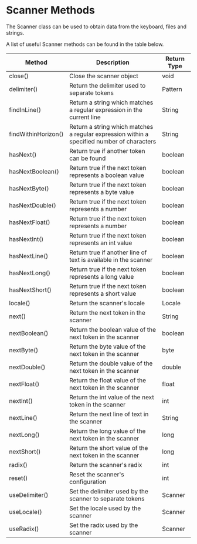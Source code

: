# Scanner Methods<br>
The Scanner class can be used to obtain data from the keyboard, files and strings.<br>

A list of useful Scanner methods can be found in the table below.<br>

| Method              	| Description                                                                                	| Return Type 	|
|---------------------	|--------------------------------------------------------------------------------------------	|-------------	|
| close()             	| Close the scanner object                                                                   	| void        	|
| delimiter()         	| Return the delimiter used to separate tokens                                               	| Pattern     	|
| findInLine()        	| Return a string which matches a regular expression in the current line                     	| String      	|
| findWithinHorizon() 	| Return a string which matches a regular expression within a specified number of characters 	| String      	|
| hasNext()           	| Return true if another token can be found                                                  	| boolean     	|
| hasNextBoolean()    	| Return true if the next token represents a boolean value                                   	| boolean     	|
| hasNextByte()       	| Return true if the next token represents a byte value                                      	| boolean     	|
| hasNextDouble()     	| Return true if the next token represents a number                                          	| boolean     	|
| hasNextFloat()      	| Return true if the next token represents a number                                          	| boolean     	|
| hasNextInt()        	| Return true if the next token represents an int value                                      	| boolean     	|
| hasNextLine()       	| Return true if another line of text is available in the scanner                            	| boolean     	|
| hasNextLong()       	| Return true if the next token represents a long value                                      	| boolean     	|
| hasNextShort()      	| Return true if the next token represents a short value                                     	| boolean     	|
| locale()            	| Return the scanner's locale                                                                	| Locale      	|
| next()              	| Return the next token in the scanner                                                       	| String      	|
| nextBoolean()       	| Return the boolean value of the next token in the scanner                                  	| boolean     	|
| nextByte()          	| Return the byte value of the next token in the scanner                                     	| byte        	|
| nextDouble()        	| Return the double value of the next token in the scanner                                   	| double      	|
| nextFloat()         	| Return the float value of the next token in the scanner                                    	| float       	|
| nextInt()           	| Return the int value of the next token in the scanner                                      	| int         	|
| nextLine()          	| Return the next line of text in the scanner                                                	| String      	|
| nextLong()          	| Return the long value of the next token in the scanner                                     	| long        	|
| nextShort()         	| Return the short value of the next token in the scanner                                    	| long        	|
| radix()             	| Return the scanner's radix                                                                 	| int         	|
| reset()             	| Reset the scanner's configuration                                                          	| int         	|
| useDelimiter()      	| Set the delimiter used by the scanner to separate tokens                                   	| Scanner     	|
| useLocale()         	| Set the locale used by the scanner                                                         	| Scanner     	|
| useRadix()          	| Set the radix used by the scanner                                                          	| Scanner     	|